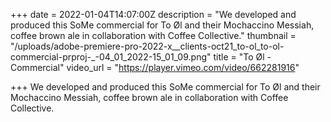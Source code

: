 +++
date = 2022-01-04T14:07:00Z
description = "We developed and produced this SoMe commercial for To Øl and their Mochaccino Messiah, coffee brown ale in collaboration with Coffee Collective."
thumbnail = "/uploads/adobe-premiere-pro-2022-x__clients-oct21_to-ol_to-ol-commercial-prproj-_-04_01_2022-15_01_09.png"
title = "To Øl - Commercial"
video_url = "https://player.vimeo.com/video/662281916"

+++
We developed and produced this SoMe commercial for To Øl and their Mochaccino Messiah, coffee brown ale in collaboration with Coffee Collective.